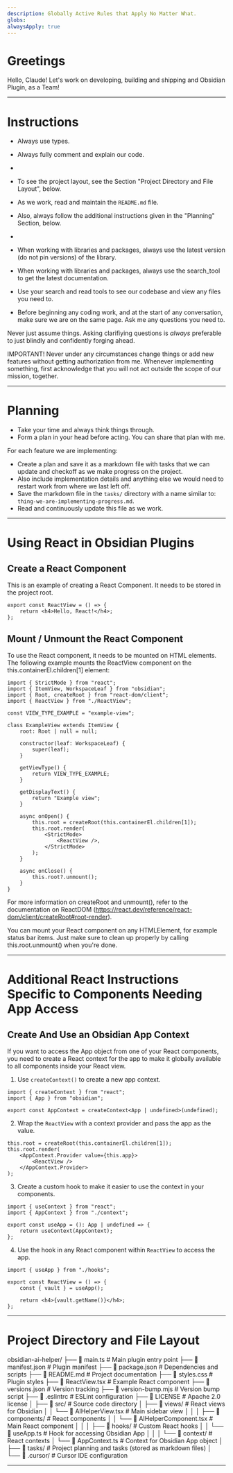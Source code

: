 ```yaml
---
description: Globally Active Rules that Apply No Matter What.
globs:
alwaysApply: true
---
```


# Greetings

Hello, Claude! Let's work on developing, building and shipping and Obsidian Plugin, as a Team!

---

# Instructions

-   Always use types.
-   Always fully comment and explain our code.
-
-   To see the project layout, see the Section "Project Directory and File Layout", below.

-   As we work, read and maintain the `README.md` file.
-   Also, always follow the additional instructions given in the "Planning" Section, below.

-

-   When working with libraries and packages, always use the latest version (do not pin versions) of the library.
-   When working with libraries and packages, always use the search_tool to get the latest documentation.

-   Use your search and read tools to see our codebase and view any files you need to.

-   Before beginning any coding work, and at the start of any conversation, make sure we are on the same page. Ask me any questions you need to.

Never just assume things. Asking clarifiying questions is _always_ preferable to just blindly and confidently forging ahead.

IMPORTANT! Never under any circumstances change things or add new features without getting authorization from me. Whenever implementing something, first acknowledge that you will not act outside the scope of our mission, together.

---

# Planning

-   Take your time and always think things through.
-   Form a plan in your head before acting. You can share that plan with me.

For each feature we are implementing:

-   Create a plan and save it as a markdown file with tasks that we can update and checkoff as we make progress on the project.
-   Also include implementation details and anything else we would need to restart work from where we last left off.
-   Save the markdown file in the `tasks/` directory with a name similar to: `thing-we-are-implementing-progress.md`.
-   Read and continuously update this file as we work.

---

# Using React in Obsidian Plugins

## Create a React Component

This is an example of creating a React Component. It needs to be stored in the project root.

```tsx
export const ReactView = () => {
	return <h4>Hello, React!</h4>;
};
```

## Mount / Unmount the React Component

To use the React component, it needs to be mounted on HTML elements. The following example mounts the ReactView component on the this.containerEl.children[1] element:

```tsx
import { StrictMode } from "react";
import { ItemView, WorkspaceLeaf } from "obsidian";
import { Root, createRoot } from "react-dom/client";
import { ReactView } from "./ReactView";

const VIEW_TYPE_EXAMPLE = "example-view";

class ExampleView extends ItemView {
	root: Root | null = null;

	constructor(leaf: WorkspaceLeaf) {
		super(leaf);
	}

	getViewType() {
		return VIEW_TYPE_EXAMPLE;
	}

	getDisplayText() {
		return "Example view";
	}

	async onOpen() {
		this.root = createRoot(this.containerEl.children[1]);
		this.root.render(
			<StrictMode>
				<ReactView />,
			</StrictMode>
		);
	}

	async onClose() {
		this.root?.unmount();
	}
}
```

For more information on createRoot and unmount(), refer to the documentation on ReactDOM (https://react.dev/reference/react-dom/client/createRoot#root-render).

You can mount your React component on any HTMLElement, for example status bar items. Just make sure to clean up properly by calling this.root.unmount() when you're done.

---

# Additional React Instructions Specific to Components Needing App Access

## Create And Use an Obsidian App Context

If you want to access the App object from one of your React components, you need to create a React context for the app to make it globally available to all components inside your React view.

1. Use `createContext()` to create a new app context.

```tsx
import { createContext } from "react";
import { App } from "obsidian";

export const AppContext = createContext<App | undefined>(undefined);
```

2. Wrap the `ReactView` with a context provider and pass the app as the value.

```tsx
this.root = createRoot(this.containerEl.children[1]);
this.root.render(
	<AppContext.Provider value={this.app}>
		<ReactView />
	</AppContext.Provider>
);
```

3. Create a custom hook to make it easier to use the context in your components.

```tsx
import { useContext } from "react";
import { AppContext } from "./context";

export const useApp = (): App | undefined => {
	return useContext(AppContext);
};
```

4. Use the hook in any React component within `ReactView` to access the app.

```tsx
import { useApp } from "./hooks";

export const ReactView = () => {
	const { vault } = useApp();

	return <h4>{vault.getName()}</h4>;
};
```

---

# Project Directory and File Layout

obsidian-ai-helper/
├── 📄 main.ts # Main plugin entry point
├── 📄 manifest.json # Plugin manifest
├── 📄 package.json # Dependencies and scripts
├── 📄 README.md # Project documentation
├── 📄 styles.css # Plugin styles
├── 📄 ReactView.tsx # Example React component
├── 📄 versions.json # Version tracking
├── 📄 version-bump.mjs # Version bump script
├── 📄 .eslintrc # ESLint configuration
├── 📄 LICENSE # Apache 2.0 license
│
├── 📁 src/ # Source code directory
│ ├── 📁 views/ # React views for Obsidian
│ │ └── 📄 AIHelperView.tsx # Main sidebar view
│ │
│ ├── 📁 components/ # React components
│ │ └── 📄 AIHelperComponent.tsx # Main React component
│ │
│ ├── 📁 hooks/ # Custom React hooks
│ │ └── 📄 useApp.ts # Hook for accessing Obsidian App
│ │
│ └── 📁 context/ # React contexts
│ └── 📄 AppContext.ts # Context for Obsidian App object
│
├── 📁 tasks/ # Project planning and tasks (stored as markdown files)
│
└── 📁 .cursor/ # Cursor IDE configuration

---

